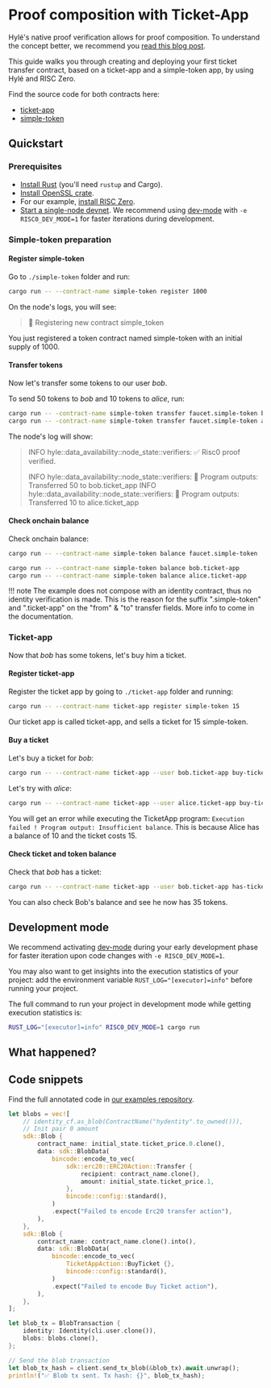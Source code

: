 # Proof composition with Ticket-App

Hylé's native proof verification allows for proof composition. To understand the concept better, we recommend you [read this blog post](https://blog.hyle.eu/proof-composability-on-hyle/).

This guide walks you through creating and deploying your first ticket transfer contract, based on a ticket-app and a simple-token app, by using Hylé and RISC Zero.

Find the source code for both contracts here:

- [ticket-app](https://github.com/Hyle-org/examples/tree/feat/ticket-app/ticket-app)
- [simple-token](https://github.com/Hyle-org/examples/tree/feat/ticket-app/simple-token)

## Quickstart

### Prerequisites

- [Install Rust](https://www.rust-lang.org/tools/install) (you'll need `rustup` and Cargo).
- [Install OpenSSL crate](https://crates.io/crates/openssl).
- For our example, [install RISC Zero](https://dev.risczero.com/api/zkvm/install).
- [Start a single-node devnet](./devnet.md). We recommend using [dev-mode](https://dev.risczero.com/api/generating-proofs/dev-mode) with `-e RISC0_DEV_MODE=1` for faster iterations during development.

### Simple-token preparation

#### Register simple-token

Go to `./simple-token` folder and run:

```bash
cargo run -- --contract-name simple-token register 1000
```

On the node's logs, you will see:

> 📝 Registering new contract simple_token

You just registered a token contract named simple-token with an initial supply of 1000.

#### Transfer tokens

Now let's transfer some tokens to our user *bob*.

To send 50 tokens to *bob* and 10 tokens to *alice*, run:

```bash
cargo run -- -contract-name simple-token transfer faucet.simple-token bob.ticket-app 50
cargo run -- -contract-name simple-token transfer faucet.simple-token alice.ticket-app 10
```

The node's log will show:

> INFO hyle::data_availability::node_state::verifiers: ✅ Risc0 proof verified.
>
> INFO hyle::data_availability::node_state::verifiers: 🔎 Program outputs: Transferred 50 to bob.ticket_app
> INFO hyle::data_availability::node_state::verifiers: 🔎 Program outputs: Transferred 10 to alice.ticket_app

#### Check onchain balance

Check onchain balance:

```bash
cargo run -- --contract-name simple-token balance faucet.simple-token

cargo run -- --contract-name simple-token balance bob.ticket-app
cargo run -- --contract-name simple-token balance alice.ticket-app
```

!!! note
    The example does not compose with an identity contract, thus no identity verification is made.
    This is the reason for the suffix ".simple-token" and ".ticket-app" on the "from" & "to" transfer fields.
    More info to come in the documentation.

### Ticket-app

Now that *bob* has some tokens, let's buy him a ticket.

#### Register ticket-app

Register the ticket app by going to `./ticket-app` folder and running:

```bash
cargo run -- --contract-name ticket-app register simple-token 15
```

Our ticket app is called ticket-app, and sells a ticket for 15 simple-token.

#### Buy a ticket

Let's buy a ticket for *bob*:

```bash
cargo run -- --contract-name ticket-app --user bob.ticket-app buy-ticket
```

Let's try with *alice*:

```bash
cargo run -- --contract-name ticket-app --user alice.ticket-app buy-ticket
```

You will get an error while executing the TicketApp program: `Execution failed ! Program output: Insufficient balance`. This is because Alice has a balance of 10 and the ticket costs 15.

#### Check ticket and token balance

Check that *bob* has a ticket:

```bash
cargo run -- --contract-name ticket-app --user bob.ticket-app has-ticket
```

You can also check Bob's balance and see he now has 35 tokens.

## Development mode

We recommend activating [dev-mode](https://dev.risczero.com/api/generating-proofs/dev-mode) during your early development phase for faster iteration upon code changes with `-e RISC0_DEV_MODE=1`.

You may also want to get insights into the execution statistics of your project: add the environment variable `RUST_LOG="[executor]=info"` before running your project.

The full command to run your project in development mode while getting execution statistics is:

```bash
RUST_LOG="[executor]=info" RISC0_DEV_MODE=1 cargo run
```

## What happened?



## Code snippets

Find the full annotated code in [our examples repository](https://github.com/Hyle-org/examples/blob/main/ticket-app/host/src/main.rs).
```rs
let blobs = vec![
    // identity_cf.as_blob(ContractName("hydentity".to_owned())),
    // Init pair 0 amount
    sdk::Blob {
        contract_name: initial_state.ticket_price.0.clone(),
        data: sdk::BlobData(
            bincode::encode_to_vec(
                sdk::erc20::ERC20Action::Transfer {
                    recipient: contract_name.clone(),
                    amount: initial_state.ticket_price.1,
                },
                bincode::config::standard(),
            )
            .expect("Failed to encode Erc20 transfer action"),
        ),
    },
    sdk::Blob {
        contract_name: contract_name.clone().into(),
        data: sdk::BlobData(
            bincode::encode_to_vec(
                TicketAppAction::BuyTicket {},
                bincode::config::standard(),
            )
            .expect("Failed to encode Buy Ticket action"),
        ),
    },
];

let blob_tx = BlobTransaction {
    identity: Identity(cli.user.clone()),
    blobs: blobs.clone(),
};

// Send the blob transaction
let blob_tx_hash = client.send_tx_blob(&blob_tx).await.unwrap();
println!("✅ Blob tx sent. Tx hash: {}", blob_tx_hash);
```
